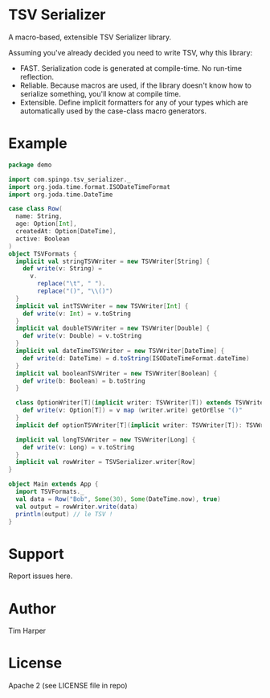 # TSV Serializer

A macro-based, extensible TSV Serializer library.

Assuming you've already decided you need to write TSV, why this library:

- FAST. Serialization code is generated at compile-time. No run-time reflection.
- Reliable. Because macros are used, if the library doesn't know how to serialize something, you'll know at compile time.
- Extensible. Define implicit formatters for any of your types which are automatically used by the case-class macro generators.

# Example

```scala
package demo

import com.spingo.tsv_serializer._
import org.joda.time.format.ISODateTimeFormat
import org.joda.time.DateTime

case class Row(
  name: String,
  age: Option[Int],
  createdAt: Option[DateTime],
  active: Boolean
)
object TSVFormats {
  implicit val stringTSVWriter = new TSVWriter[String] {
    def write(v: String) =
      v.
        replace("\t", " ").
        replace("()", "\\()")
  }
  implicit val intTSVWriter = new TSVWriter[Int] {
    def write(v: Int) = v.toString
  }
  implicit val doubleTSVWriter = new TSVWriter[Double] {
    def write(v: Double) = v.toString
  }
  implicit val dateTimeTSVWriter = new TSVWriter[DateTime] {
    def write(d: DateTime) = d.toString(ISODateTimeFormat.dateTime)
  }
  implicit val booleanTSVWriter = new TSVWriter[Boolean] {
    def write(b: Boolean) = b.toString
  }

  class OptionWriter[T](implicit writer: TSVWriter[T]) extends TSVWriter[Option[T]] {
    def write(v: Option[T]) = v map (writer.write) getOrElse "()"
  }
  implicit def optionTSVWriter[T](implicit writer: TSVWriter[T]): TSVWriter[Option[T]] = new OptionWriter[T]

  implicit val longTSVWriter = new TSVWriter[Long] {
    def write(v: Long) = v.toString
  }
  implicit val rowWriter = TSVSerializer.writer[Row]
}

object Main extends App {
  import TSVFormats._
  val data = Row("Bob", Some(30), Some(DateTime.now), true)
  val output = rowWriter.write(data)
  println(output) // le TSV !
}
```

# Support

Report issues here.

# Author

Tim Harper

# License

Apache 2 (see LICENSE file in repo)
